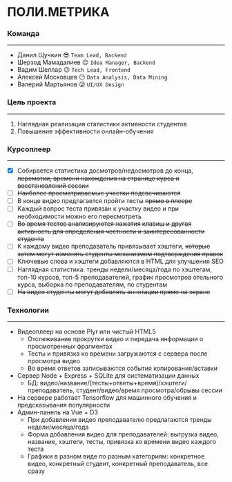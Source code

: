 # ПОЛИ.МЕТРИКА

### Команда
***
* Данил Щучкин :sunglasses: `Team Lead, Backend`
* Шерзод Мамадалиев :relieved: `Idea Manager, Backend`
* Вадим Шеллар :wink: `Tech Lead, Frontend`
* Алексей Московцев :no_mouth: `Data Analysis, Data Mining`
* Валерий Мартьянов :stuck_out_tongue_winking_eye: `UI/UX Design`
### Цель проекта
***
1. Наглядная реализация статистики активности студентов
2. Повышение эффективности онлайн-обучения
### Курсоплеер
***
- [x] Собирается статистика досмотров/недосмотров до конца, ~~перемотки, времени нахождения на странице курса и восстановлений сессии~~
- [ ] ~~Наиболее просматриваемые участки подсвечиваются~~
- [ ] В конце видео предлагается пройти тесты ~~прямо в плеере~~
- [ ] Каждый вопрос теста привязан к участку видео и при необходимости можно его пересмотреть
- [ ] ~~Во время тестов анализируются нажатия клавиш и другая активность для определения честности и заинтересованности студента~~
- [ ] К каждому видео преподаватель привязывает хэштеги, ~~которые затем могут изменять студенты механизмом подтверждения правок~~
- [ ] Ключевые слова и хэштеги добавляются в HTML для улучшения SEO
- [ ] Наглядная статистика: тренды недели/месяца/года по хэштегам, топ-10 курсов, топ-5 преподавателей, график просмотров отельного курса, выборка по преподавателям, по студентам
- [ ] ~~На видео студенты могут добавлять аннотации прямо на экране~~
### Технологии
***
* Видеоплеер на основе Plyr или чистый HTML5
  * Отслеживание прокрутки видео и передача информации о просмотренных фрагментах
  * Тесты и привязка ко времени загружаются с сервера после просмотра видео
  * Во время ответов записываются события копирования/вставки
* Сервер Node + Express + SQLite для систематизации данных
  * БД: видео/название/(тесты+ответы+время)/хэштеги/преподаватель, студент/видео/время просмотра/обрывы сессии
* На сервере работает Tensorflow для машинного обучения и предсказывания популярности
* Админ-панель на Vue + D3
  * При добавлении видео преподавателю предлагаются тренды недели/месяца/года
  * Форма добавления видео для преподавателей: выгрузка видео, название, хэштеги, тесты, привязка ко времени видео каждого теста
  * Графики в разном виде по разным категориям: конкретное видео, конкретный студент, конкретный преподаватель, все сразу
